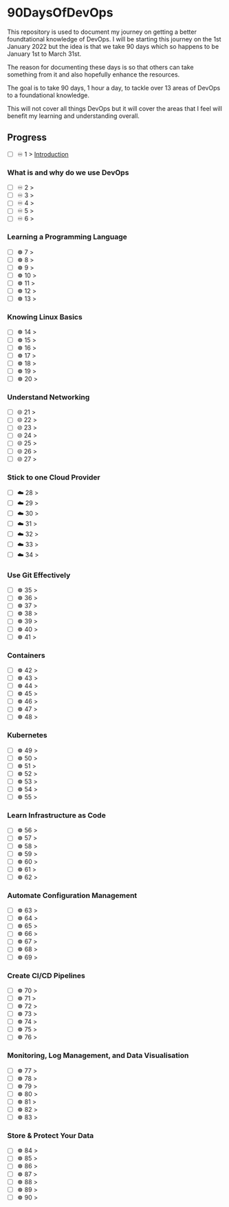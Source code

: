 # 90DaysOfDevOps

This repository is used to document my journey on getting a better foundtational knowledge of DevOps. I will be starting this journey on the 1st January 2022 but the idea is that we take 90 days which so happens to be January 1st to March 31st. 

The reason for documenting these days is so that others can take something from it and also hopefully enhance the resources. 

The goal is to take 90 days, 1 hour a day, to tackle over 13 areas of DevOps to a foundational knowledge. 

This will not cover all things DevOps but it will cover the areas that I feel will benefit my learning and understanding overall. 

## Progress 

- [ ] ♾️ 1 > [Introduction](Days/day1.md)

### What is and why do we use DevOps


- [ ] ♾️ 2 > [](Days/day2.md)
- [ ] ♾️ 3 > [](Days/day3.md)
- [ ] ♾️ 4 > [](Days/day4.md)
- [ ] ♾️ 5 > [](Days/day5.md)
- [ ] ♾️ 6 > [](Days/day6.md)

### Learning a Programming Language

- [ ] ☸ 7 > [](Days/day7.md)
- [ ] ☸ 8 > [](Days/day8.md)
- [ ] ☸ 9 > [](Days/day9.md)
- [ ] ☸ 10 > [](Days/day10.md)
- [ ] ☸ 11 > [](Days/day11.md)
- [ ] ☸ 12 > [](Days/day12.md)
- [ ] ☸ 13 > [](Days/day13.md)

### Knowing Linux Basics

- [ ] ☸ 14 > [](Days/day14.md)
- [ ] ☸ 15 > [](Days/day15.md)
- [ ] ☸ 16 > [](Days/day16.md)
- [ ] ☸ 17 > [](Days/day17.md)
- [ ] ☸ 18 > [](Days/day18.md)
- [ ] ☸ 19 > [](Days/day19.md)
- [ ] ☸ 20 > [](Days/day20.md)

### Understand Networking

- [ ] 🌐 21 > [](Days/day21.md)
- [ ] 🌐 22 > [](Days/day22.md)
- [ ] 🌐 23 > [](Days/day23.md)
- [ ] 🌐 24 > [](Days/day24.md)
- [ ] 🌐 25 > [](Days/day25.md)
- [ ] 🌐 26 > [](Days/day26.md)
- [ ] 🌐 27 > [](Days/day27.md)

### Stick to one Cloud Provider

- [ ] ☁️ 28 > [](Days/day28.md)
- [ ] ☁️ 29 > [](Days/day29.md)
- [ ] ☁️ 30 > [](Days/day30.md)
- [ ] ☁️ 31 > [](Days/day31.md)
- [ ] ☁️ 32 > [](Days/day32.md)
- [ ] ☁️ 33 > [](Days/day33.md)
- [ ] ☁️ 34 > [](Days/day34.md)

### Use Git Effectively

- [ ] ☸ 35 > [](Days/day35.md)
- [ ] ☸ 36 > [](Days/day36.md)
- [ ] ☸ 37 > [](Days/day37.md)
- [ ] ☸ 38 > [](Days/day38.md)
- [ ] ☸ 39 > [](Days/day39.md)
- [ ] ☸ 40 > [](Days/day40.md)
- [ ] ☸ 41 > [](Days/day41.md)

### Containers

- [ ] ☸ 42 > [](Days/day42.md)
- [ ] ☸ 43 > [](Days/day43.md)
- [ ] ☸ 44 > [](Days/day44.md)
- [ ] ☸ 45 > [](Days/day45.md)
- [ ] ☸ 46 > [](Days/day46.md)
- [ ] ☸ 47 > [](Days/day47.md)
- [ ] ☸ 48 > [](Days/day48.md)

### Kubernetes

- [ ] ☸ 49 > [](Days/day49.md)
- [ ] ☸ 50 > [](Days/day50.md)
- [ ] ☸ 51 > [](Days/day51.md)
- [ ] ☸ 52 > [](Days/day52.md)
- [ ] ☸ 53 > [](Days/day53.md)
- [ ] ☸ 54 > [](Days/day54.md)
- [ ] ☸ 55 > [](Days/day55.md)

### Learn Infrastructure as Code

- [ ] ☸ 56 > [](Days/day56.md)
- [ ] ☸ 57 > [](Days/day57.md)
- [ ] ☸ 58 > [](Days/day58.md)
- [ ] ☸ 59 > [](Days/day59.md)
- [ ] ☸ 60 > [](Days/day60.md)
- [ ] ☸ 61 > [](Days/day61.md)
- [ ] ☸ 62 > [](Days/day62.md)

### Automate Configuration Management

- [ ] ☸ 63 > [](Days/day63.md)
- [ ] ☸ 64 > [](Days/day64.md)
- [ ] ☸ 65 > [](Days/day65.md)
- [ ] ☸ 66 > [](Days/day66.md)
- [ ] ☸ 67 > [](Days/day67.md)
- [ ] ☸ 68 > [](Days/day68.md)
- [ ] ☸ 69 > [](Days/day69.md)

### Create CI/CD Pipelines 

- [ ] ☸ 70 > [](Days/day70.md)
- [ ] ☸ 71 > [](Days/day71.md)
- [ ] ☸ 72 > [](Days/day72.md)
- [ ] ☸ 73 > [](Days/day73.md)
- [ ] ☸ 74 > [](Days/day74.md)
- [ ] ☸ 75 > [](Days/day75.md)
- [ ] ☸ 76 > [](Days/day76.md)

### Monitoring, Log Management, and Data Visualisation

- [ ] ☸ 77 > [](Days/day77.md)
- [ ] ☸ 78 > [](Days/day78.md)
- [ ] ☸ 79 > [](Days/day79.md)
- [ ] ☸ 80 > [](Days/day80.md)
- [ ] ☸ 81 > [](Days/day81.md)
- [ ] ☸ 82 > [](Days/day82.md)
- [ ] ☸ 83 > [](Days/day83.md)

### Store & Protect Your Data

- [ ] ☸ 84 > [](Days/day84.md)
- [ ] ☸ 85 > [](Days/day85.md)
- [ ] ☸ 86 > [](Days/day86.md)
- [ ] ☸ 87 > [](Days/day87.md)
- [ ] ☸ 88 > [](Days/day88.md)
- [ ] ☸ 89 > [](Days/day89.md)
- [ ] ☸ 90 > [](Days/day90.md)
